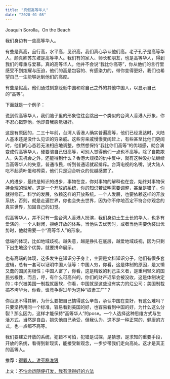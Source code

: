 ```yaml
---
title: "真假高等华人"
date: "2020-01-08"
---
```


  

Joaquín Sorolla，On the Beach

  

我们身边有一些高等华人。  

  

有些是真高，品行高，水平高，见识高，我们真心承认他们高。老子孔子是高等华人，颜真卿苏东坡是高等华人。我们有的家人、师长和朋友，也是高等华人，得到我们的尊重与爱慕。真的高等华人，他并不会说“我比你高等”，你从他们的言行里感受不到炫耀与压迫，他们的高是包容的、有感染力的，带你变得更好，我们也希望自己一生能够达到他们的高度。

  

有些是假高。他们通过刻意贬低中国和除自己之外的其他中国人，以显示自己的“高等”。

  

下面就是一个例子：

  

  

说到假高等华人，我们脑子里的形象往往会跳出一个类似的台湾人香港人形象，你不忍心戳穿他，他却自我感觉极好。

  

这是有原因的，二三十年前，台湾人香港人确实普遍高等，他们已经发达时，大陆人基本还是没什么见识的穷亲戚。这些穷亲戚慢慢变阔赶上，有些甚至比他们更阔时，他们的心态若无法相应地调整，依然想保持“我比你们高等”的优越感，就会演变成假高等华人，硬要骗自己很高等，可别人觉得他们一点也不高等。除了自欺欺人，失去机会之外，还能得到什么？香港大规模的仇中反中，就有这种没办法继续当高等华人的失意，普通市民，听到普通话就起排斥。台湾电视的名嘴，说大陆人吃不起茶叶蛋和榨菜，他们只是迎合听众的优越感罢了。

  

人的进步，最终是知识的进步，事物在变，你对事物的解释也在变，始终对事物保持合理的理解。这是一个开放的系统，你的知识若证明需要调整，甚至是错了，你就得修正。科学的发展，依赖这样的开放系统。一个人发展，也要依赖这样的开放系统，否则，就是走遍世界，你也会失去世界，因为你不停地否定不符合你观念的真实世界，加固自己的幻觉。

  

假高等华人，并不只有一些台湾人香港人扮演，我们身边土生土长的华人，也多有爱演的。一个人封闭，拒绝开放的体系，当他失去优势时，或者当他需要伪装出优势时，他就需要一个“高等华人”的形象。

  

低端的体现，比如地域歧视。越失意，越是挣扎在底层，越爱地域歧视，因为只剩下出生地这个优势，就要拼命展示。

  

也有高端的体现，这多发生在知识分子身上，主要是文科知识分子，他们有很多套逻辑，总有一套可以证明中国人低等：中国人穷，你看，这是体制的原因，是又懒又蠢的国民劣根性；中国人富了，你看，这是精致的利己主义者，是重利轻义的国民劣根性，而且，哼，有什么可高兴的，你们的财产迟早会被没收，这是体制决定的；中兴被美国一制裁就服软，你看，中国就是这些没有实力的烂公司；美国制裁搞不垮华为，你看，谁竞争得过华为这种“奴隶工厂”？

  

你百思不得其解，为什么要把自己搞得这么辛苦，承认中国在变好，有这么难吗？只要坚持用同一个标准，容易看到美国的好，也容易看到中国的好，为什么这么分裂？那么因为，这样才能保持“高等华人”的pose。一个人选择这种思维方式与生活方式，当然是自由，损失他自己承受，但我认为，这不是一种正常的、健康的方式，也一点都不高等。 

  

我们要建立开放的系统，犯错不可怕，犯错是试探，是猜想，是求知的重要手段，开放的系统，看得到新现实，能接受新观念，一步步带我们走向高处。这才是真正的高等人。

  

推荐：[得罪人，讲究稳准狠](http://mp.weixin.qq.com/s?__biz=MjM5NDU0Mjk2MQ==&mid=2651622738&idx=1&sn=ebfbb9ca2190ff1bcb3545657b16135b&chksm=bd7e094c8a09805afd83102d9a57fa363effbffe2bd2df91adcc1fa6d2f48dee3d3f76fd4619&scene=21#wechat_redirect)  

上文：[不怕命运随便打发，我有活得好的方法](http://mp.weixin.qq.com/s?__biz=MjM5NDU0Mjk2MQ==&mid=2651637026&idx=1&sn=927a2586350a4cca399dc9ed86d82f6a&chksm=bd7e413c8a09c82a2f2074cbf17eb4ec9b7cd07b7c6c192bafe46330363ad3b0661d744a29c4&scene=21#wechat_redirect)
